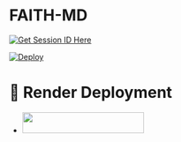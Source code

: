 # FAITH-MD

 [![Get Session ID Here](https://img.shields.io/static/v1?label=Session%20ID&message=Generate&color=FF4500&style=for-the-badge&logo=firefox&logoColor=blue)](https://j70n4wdzqy.onrender.com)  


[![Deploy](https://www.herokucdn.com/deploy/button.svg)](https://heroku.com/deploy?template=https://github.com/humphreymbise/FAITH-MD)


# 🧡 Render Deployment 
- <a align="center"><a href="https://dashboard.render.com/web/new"> <img src="https://img.shields.io/badge/RENDER%20DEPLOYMENT-red?style=for-the-badge&logo=nike" width="220" height="38.45"/></a></p>
